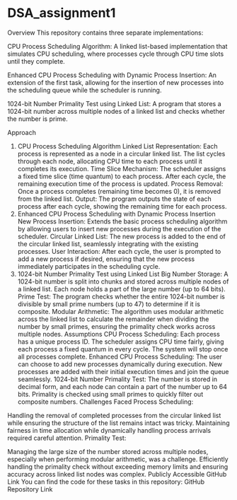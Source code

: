 # DSA_assignment1
Overview
This repository contains three separate implementations:

CPU Process Scheduling Algorithm: A linked list-based implementation that simulates CPU scheduling, where processes cycle through CPU time slots until they complete.

Enhanced CPU Process Scheduling with Dynamic Process Insertion: An extension of the first task, allowing for the insertion of new processes into the scheduling queue while the scheduler is running.

1024-bit Number Primality Test using Linked List: A program that stores a 1024-bit number across multiple nodes of a linked list and checks whether the number is prime.

Approach
1. CPU Process Scheduling Algorithm
Linked List Representation: Each process is represented as a node in a circular linked list. The list cycles through each node, allocating CPU time to each process until it completes its execution.
Time Slice Mechanism: The scheduler assigns a fixed time slice (time quantum) to each process. After each cycle, the remaining execution time of the process is updated.
Process Removal: Once a process completes (remaining time becomes 0), it is removed from the linked list.
Output: The program outputs the state of each process after each cycle, showing the remaining time for each process.
2. Enhanced CPU Process Scheduling with Dynamic Process Insertion
New Process Insertion: Extends the basic process scheduling algorithm by allowing users to insert new processes during the execution of the scheduler.
Circular Linked List: The new process is added to the end of the circular linked list, seamlessly integrating with the existing processes.
User Interaction: After each cycle, the user is prompted to add a new process if desired, ensuring that the new process immediately participates in the scheduling cycle.
3. 1024-bit Number Primality Test using Linked List
Big Number Storage: A 1024-bit number is split into chunks and stored across multiple nodes of a linked list. Each node holds a part of the large number (up to 64 bits).
Prime Test: The program checks whether the entire 1024-bit number is divisible by small prime numbers (up to 47) to determine if it is composite.
Modular Arithmetic: The algorithm uses modular arithmetic across the linked list to calculate the remainder when dividing the number by small primes, ensuring the primality check works across multiple nodes.
Assumptions
CPU Process Scheduling:
Each process has a unique process ID.
The scheduler assigns CPU time fairly, giving each process a fixed quantum in every cycle.
The system will stop once all processes complete.
Enhanced CPU Process Scheduling:
The user can choose to add new processes dynamically during execution.
New processes are added with their initial execution times and join the queue seamlessly.
1024-bit Number Primality Test:
The number is stored in decimal form, and each node can contain a part of the number up to 64 bits.
Primality is checked using small primes to quickly filter out composite numbers.
Challenges Faced
Process Scheduling:

Handling the removal of completed processes from the circular linked list while ensuring the structure of the list remains intact was tricky.
Maintaining fairness in time allocation while dynamically handling process arrivals required careful attention.
Primality Test:

Managing the large size of the number stored across multiple nodes, especially when performing modular arithmetic, was a challenge.
Efficiently handling the primality check without exceeding memory limits and ensuring accuracy across linked list nodes was complex.
Publicly Accessible GitHub Link
You can find the code for these tasks in this repository: GitHub Repository Link

